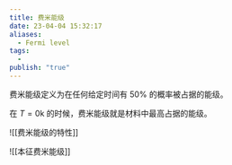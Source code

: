 ```yaml
---
title: 费米能级
date: 23-04-04 15:32:17
aliases:
  - Fermi level
tags:
  - 
publish: "true"
---
```

费米能级定义为在任何给定时间有 50% 的概率被占据的能级。

在 $T=0\mathrm{k}$ 的时候，费米能级就是材料中最高占据的能级。

![[费米能级的特性]]

![[本征费米能级]]
